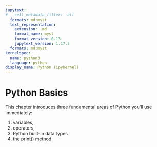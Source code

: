 ```yaml
---
jupytext:
#   cell_metadata_filter: -all
  formats: md:myst
  text_representation:
    extension: .md
    format_name: myst
    format_version: 0.13
    jupytext_version: 1.17.2
  formats: md:myst
kernelspec:
  name: python3
  language: python
display_name: Python (ipykernel)
---
```


# Python Basics

This chapter introduces three fundamental areas of Python you'll use immediately: 
1. variables, 
2. operators,  
3. Python built-in data types
4. the print() method

